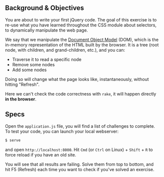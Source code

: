 ## Background & Objectives

You are about to write your first jQuery code. The goal of this exercise
is to re-use what you have learned throughout the CSS module about
selectors, to dynamically manipulate the web page.

We say that we manipulate the [Document Object Model](http://en.wikipedia.org/wiki/Document_Object_Model) (DOM), which is
the in-memory representation of the HTML built by the browser. It is
a tree (root node, with children, and grand-children, etc.), and
you can:

- Traverse it to read a specific node
- Remove some nodes
- Add some nodes

Doing so will change what the page looks like, instantaneously, without
hitting "Refresh".

Here we can't check the code correctness with `rake`, it will happen directly **in the browser**.

## Specs

Open the `application.js` file, you will find a list of challenges to
complete. To test your code, you can launch your local webserver:

```bash
$ serve
```

and open `http://localhost:8000`. Hit `Cmd` (or `Ctrl` on Linux) + `Shift` + `R` to force reload if you
have an old site.

You will see that all results are failing. Solve them from top to bottom,
and hit F5 (Refresh) each time you want to check if you've solved an exercise.
